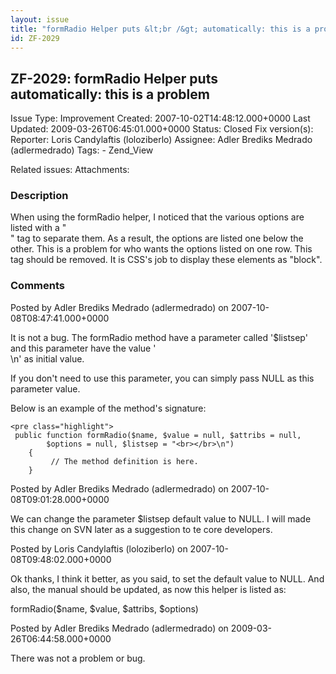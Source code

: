 ```yaml
---
layout: issue
title: "formRadio Helper puts &lt;br /&gt; automatically: this is a problem"
id: ZF-2029
---
```


ZF-2029: formRadio Helper puts <br /> automatically: this is a problem
----------------------------------------------------------------------

 Issue Type: Improvement Created: 2007-10-02T14:48:12.000+0000 Last Updated: 2009-03-26T06:45:01.000+0000 Status: Closed Fix version(s): 
 Reporter:  Loris Candylaftis (loloziberlo)  Assignee:  Adler Brediks Medrado (adlermedrado)  Tags: - Zend\_View
 
 Related issues: 
 Attachments: 
### Description

When using the formRadio helper, I noticed that the various options are listed with a "  
" tag to separate them. As a result, the options are listed one below the other. This is a problem for who wants the options listed on one row. This tag should be removed. It is CSS's job to display these elements as "block".

 

 

### Comments

Posted by Adler Brediks Medrado (adlermedrado) on 2007-10-08T08:47:41.000+0000

It is not a bug. The formRadio method have a parameter called '$listsep' and this parameter have the value '  
\\n' as initial value.

If you don't need to use this parameter, you can simply pass NULL as this parameter value.

Below is an example of the method's signature:

 
    <pre class="highlight">
     public function formRadio($name, $value = null, $attribs = null,
            $options = null, $listsep = "<br></br>\n")
        {
             // The method definition is here.
        }


 

 

Posted by Adler Brediks Medrado (adlermedrado) on 2007-10-08T09:01:28.000+0000

We can change the parameter $listsep default value to NULL. I will made this change on SVN later as a suggestion to te core developers.

 

 

Posted by Loris Candylaftis (loloziberlo) on 2007-10-08T09:48:02.000+0000

Ok thanks, I think it better, as you said, to set the default value to NULL. And also, the manual should be updated, as now this helper is listed as:

formRadio($name, $value, $attribs, $options)

 

 

Posted by Adler Brediks Medrado (adlermedrado) on 2009-03-26T06:44:58.000+0000

There was not a problem or bug.

 

 